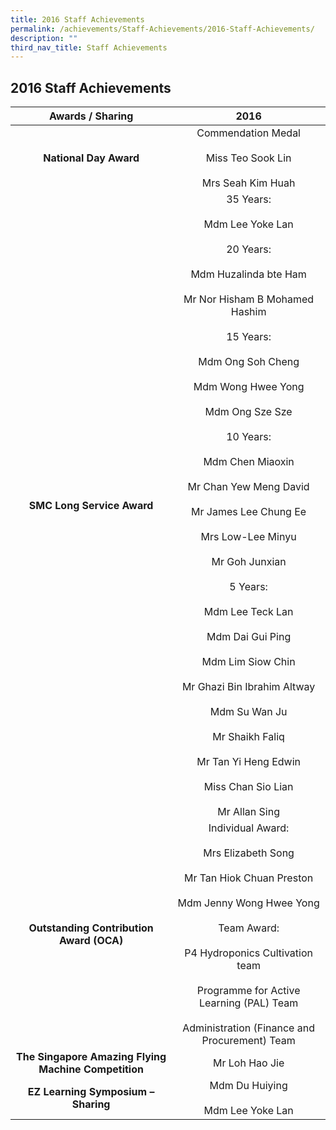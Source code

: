 ```yaml
---
title: 2016 Staff Achievements
permalink: /achievements/Staff-Achievements/2016-Staff-Achievements/
description: ""
third_nav_title: Staff Achievements
---
```

## 2016 Staff Achievements 

|                 Awards / Sharing                 |                                                                                                                                                                                                                                                            2016                                                                                                                                                                                                                                                            |
|:------------------------------------------------:|:--------------------------------------------------------------------------------------------------------------------------------------------------------------------------------------------------------------------------------------------------------------------------------------------------------------------------------------------------------------------------------------------------------------------------------------------------------------------------------------------------------------------------:|
| **National Day Award**                               | Commendation Medal<br><br>Miss Teo Sook Lin<br><br>Mrs Seah Kim Huah                                                                                                                                                                                                                                                                                                                                                                                                                                                           |
| **SMC Long Service Award**                           | 35 Years:<br><br>Mdm Lee Yoke Lan<br><br>20 Years:<br><br>Mdm Huzalinda bte Ham<br><br>Mr Nor Hisham B Mohamed Hashim<br><br>15 Years:<br><br>Mdm Ong Soh Cheng<br><br>Mdm Wong Hwee Yong<br><br>Mdm Ong Sze Sze<br><br>10 Years:<br><br>Mdm Chen Miaoxin<br><br>Mr Chan Yew Meng David<br><br>Mr James Lee Chung Ee<br><br>Mrs Low-Lee Minyu<br><br>Mr Goh Junxian<br><br>5 Years:<br><br>Mdm Lee Teck Lan<br><br>Mdm Dai Gui Ping<br><br>Mdm Lim Siow Chin<br><br>Mr Ghazi Bin Ibrahim Altway<br><br>Mdm Su Wan Ju<br><br>Mr Shaikh Faliq<br><br>Mr Tan Yi Heng Edwin<br><br>Miss Chan Sio Lian<br><br>Mr Allan Sing |
| **Outstanding Contribution Award (OCA)**             | Individual Award:<br><br>Mrs Elizabeth Song<br><br>Mr Tan Hiok Chuan Preston<br><br>Mdm Jenny Wong Hwee Yong<br> <br>Team Award:<br><br>P4 Hydroponics Cultivation team<br><br>Programme for Active Learning (PAL) Team<br><br>Administration (Finance and Procurement) Team<br>                                                                                                                                                                                                                                                               |
| **The Singapore Amazing Flying Machine Competition** |  Mr Loh Hao Jie                                                                                                                                                                                                                                                                                                                                                                                                                                                                                                            |
| **EZ Learning Symposium – Sharing**                 | Mdm Du Huiying<br><br>Mdm Lee Yoke Lan                                                                                                                                                                                                                                                                                                                                                                                                                                                                                     |